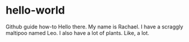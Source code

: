 # hello-world
Github guide how-to
Hello there. My name is Rachael. I have a scraggly maltipoo named Leo. I also have a lot of plants. Like, a lot.
